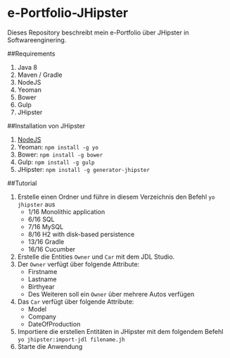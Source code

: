 # e-Portfolio-JHipster

Dieses Repository beschreibt mein e-Portfolio über JHipster in Softwareenginering.

##Requirements
1. Java 8
2. Maven / Gradle
3. NodeJS
4. Yeoman
5. Bower
6. Gulp
7. JHipster


##Installation von JHipster
1. [NodeJS](https://nodejs.org/en/)
2. Yeoman: ```npm install -g yo```
2. Bower: ```npm install -g bower```
3. Gulp: ```npm install -g gulp```
4. JHipster: ```npm install -g generator-jhipster```


##Tutorial
1. Erstelle einen Ordner und führe in diesem Verzeichnis den Befehl ```yo jhipster``` aus
	* 1/16 Monolithic application
	* 6/16 SQL
	* 7/16 MySQL
	* 8/16 H2 with disk-based persistence
	* 13/16 Gradle
	* 16/16 Cucumber
2. Erstelle die Entities ```Owner``` und ```Car``` mit dem JDL Studio.
3. Der ```Owner``` verfügt über folgende Attribute:
	* Firstname
	* Lastname
	* Birthyear
	* Des Weiteren soll ein ```Owner``` über mehrere Autos verfügen
3. Das ```Car``` verfügt über folgende Attribute:
	* Model
	* Company
	* DateOfProduction
4. Importiere die erstellen Entitäten in JHipster mit dem folgendem Befehl ```yo jhipster:import-jdl filename.jh```
5. Starte die Anwendung